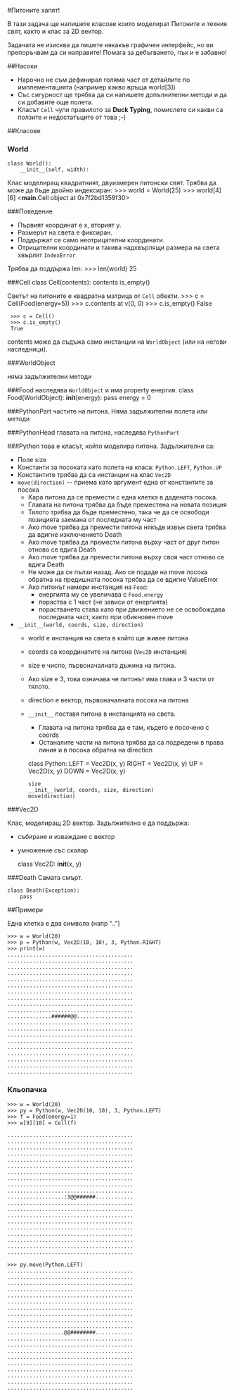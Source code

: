 #Питоните хапят!

В тази задача ще напишете класове които моделират Питоните и техния свят, както и клас за 2D вектор. 

Задачата не изисква да пишете някакъв графичен интерфейс, но ви препоръчвам да си направите! 
Помага за дебъгването, пък и е забавно!

##Насоки

* Нарочно не съм дефинирал голяма част от детайлите по имплементацията (например какво връща world[3])
* Със сигурност ще трябва да си напишете допълнителни методи и да си добавите още полета.
* Класът `Cell` чупи правилото за __Duck Typing__, помислете си какви са ползите и недостатъците от това ;-)

##Класове
### World

    class World():
        __init__(self, width):

Клас моделиращ квадратният, двуизмерен питонски свят.
Трябва да може да бъде двойно индексиран:
     >>> world = World(25)
     >>> world[4][6]
     <__main__.Cell object at 0x7f2bd1359f30>

###Поведение
* Първият координат е x, вторият y.
* Размерът на света е фиксиран.
* Поддържат се само неотрицателни координати. 
* Отрицателни координати и такива надхвърлящи размера
  на света хвърлят `IndexError`

Трябва да поддържа len:
     >>> len(world)
     25

###Cell
    class Cell(contents):
        contents
        is_empty()

Светът на питоните е квадратна матрица от `Cell` обекти.
     >>> c = Cell(Food(energy=5))
     >>> c.contents
     <class Food> at v(0, 0)
     >>> c.is_empty()
     False

     >>> c = Cell()
     >>> c.is_empty()
     True

contents може да съдъжа само инстанции на `WorldObject` (или на негови наследници).

###WorldObject

няма задължителни методи

###Food
наследява `WorldObject` и има property енергия.
    class Food(WorldObject):
        __init__(energy): pass
        energy = 0

###PythonPart
частите на питона. Няма задължителни полета или методи

###PythonHead
главата на питона, наследява `PythonPart`


###Python
това е класът, който моделира питона. Задължителни са:


* Поле size
* Константи за посоката като полета на класа: `Python.LEFT`, `Python.UP`
* Константите трябва да са инстанции на клас `Vec2D`
* `move(direction)` -- приема като аргумент една от константите за посока
  * Кара питона да се премести с една клетка в дадената посока.
  * Главата на питона трябва да бъде преместена на новата позиция
  * Тялото трябва да бъде преместено, така че да се освободи позицията заемана от последната му част
  * Ако move трябва да премести питона някъде извън света трябва да вдигне изключението Death
  * Ако move трябва да премести питона върху част от друг питон отново се вдига Death
  * Ако move трябва да премести питона върху своя част отново се вдига Death
  * Не може да се пълзи назад. Ако се подаде на move посока обратна на предишната посока трябва да се вдигне ValueError
  * Ако питонът намери инстанция на `Food`:
    * eнергията му се увеличава с `Food.energy`
    * пораства с 1 част (не зависи от енергията)
    * порастването става като при движението не се освобождава последната част, както при обикновен move
* `__init__(world, coords, size, direction)`
  * world е инстанция на света в който ще живее питона
  * coords са координатите на питона (`Vec2D` инстанция)
  * size е число, първоначалната дъжина на питона.
  * Ако size е 3, това означава че питонът има глава и 3 части от тялото.
  * direction е вектор, първоначалната посока на питона
  * `__init__` поставя питона в инстанцията на света. 
    * Главата на питона трябва да е там, където е посочено с coords
    * Останалите части на питона трябва да са подредени в права линия и в посока обратна на direction

    class Python:
        LEFT = Vec2D(x, y)
        RIGHT = Vec2D(x, y)
        UP = Vec2D(x, y)
        DOWN = Vec2D(x, y)

        size
        __init__(world, coords, size, direction)
        move(direction)

###Vec2D

Клас, моделиращ 2D вектор. Задължително е да поддържа:

* събиране и изваждане с вектор
* умножение със скалар


    class Vec2D:
         __init__(x, y)

###Death
Самата смърт.

    class Death(Exception):
        pass

##Примери

Една клетка е два символа (напр "..")

    >>> w = World(20)
    >>> p = Python(w, Vec2D(10, 10), 3, Python.RIGHT)
    >>> print(w)
    ........................................
    ........................................
    ........................................
    ........................................
    ........................................
    ........................................
    ........................................
    ........................................
    ........................................
    ........................................
    ..............######@@..................
    ........................................
    ........................................
    ........................................
    ........................................
    ........................................
    ........................................
    ........................................
    ........................................
    ........................................

### Кльопачка
    >>> w = World(20)
    >>> py = Python(w, Vec2D(10, 10), 3, Python.LEFT)
    >>> f = Food(energy=1)
    >>> w[9][10] = Cell(f)

    ........................................
    ........................................
    ........................................
    ........................................
    ........................................
    ........................................
    ........................................
    ........................................
    ........................................
    ........................................
    ..................:3@@######............
    ........................................
    ........................................
    ........................................
    ........................................
    ........................................
    ........................................
    ........................................
    ........................................
    ........................................

    >>> py.move(Python.LEFT)
    ........................................
    ........................................
    ........................................
    ........................................
    ........................................
    ........................................
    ........................................
    ........................................
    ........................................
    ........................................
    ..................@@########............
    ........................................
    ........................................
    ........................................
    ........................................
    ........................................
    ........................................
    ........................................
    ........................................
    ........................................
